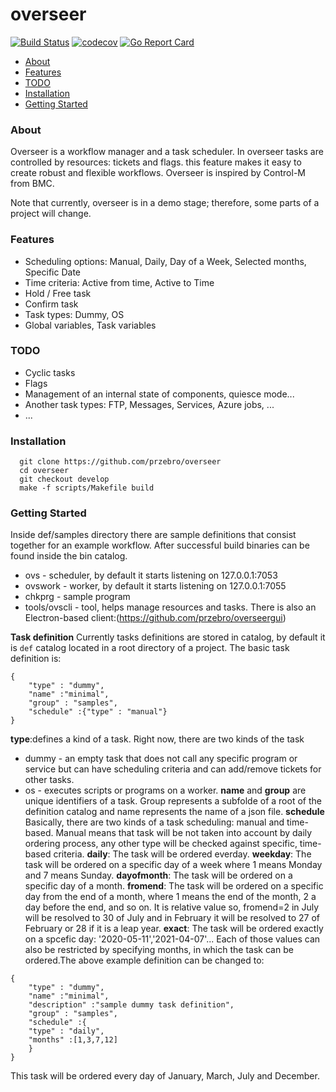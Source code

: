 # overseer
[![Build Status](https://travis-ci.com/przebro/overseer.svg?token=BuDzHpxjhcjeKFWW17aH&branch=develop)](https://travis-ci.com/przebro/overseer)
[![codecov](https://codecov.io/gh/przebro/overseer/branch/develop/graph/badge.svg?token=GGT2W1ARNU)](https://codecov.io/gh/przebro/overseer)
[![Go Report Card](https://goreportcard.com/badge/github.com/przebro/overseer)](https://goreportcard.com/report/github.com/przebro/overseer)

- [About](#about)
- [Features](#features)
- [TODO](#todo)
- [Installation](#installation)
- [Getting Started](#getting-started)

### About
Overseer is a workflow manager and a task scheduler. In overseer tasks are controlled by resources: tickets and flags. this feature makes it easy to create robust and flexible workflows. Overseer is inspired by Control-M from BMC.

Note that currently, overseer is in a demo stage; therefore, some parts of a project will change.

### Features
* Scheduling options: Manual, Daily, Day of a Week, Selected months, Specific Date
* Time criteria: Active from time, Active to Time
* Hold / Free task
* Confirm task
* Task types: Dummy, OS
* Global variables, Task variables
### TODO
* Cyclic tasks
* Flags
* Management of an internal state of components, quiesce mode...
* Another task types: FTP, Messages, Services, Azure jobs, ...
* ...
### Installation
```
  git clone https://github.com/przebro/overseer
  cd overseer
  git checkout develop
  make -f scripts/Makefile build
```
### Getting Started 
Inside def/samples directory there are sample definitions that consist together for an example workflow.
After successful build binaries can be found inside the bin catalog.
* ovs - scheduler, by default it starts listening on 127.0.0.1:7053
* ovswork - worker, by default it starts listening on 127.0.0.1:7055
* chkprg - sample program
* tools/ovscli - tool, helps manage resources and tasks. There is also an Electron-based client:(https://github.com/przebro/overseergui)


**Task definition**
Currently tasks definitions are stored in catalog, by default it is `def` catalog located in a root directory of a project.
The basic task definition is:
```
{
    "type" : "dummy",
    "name" :"minimal",
    "group" : "samples",
    "schedule" :{"type" : "manual"}
}
```
**type**:defines a kind of a task. Right now, there are two kinds of the task 
- dummy - an empty task that does not call any specific program or service but can have scheduling criteria and can add/remove tickets for other tasks.
- os - executes scripts or programs on a worker.
**name** and **group** are unique identifiers of a task. Group represents a subfolde of a root of the definition catalog and name represents the name of a json file.
**schedule**
Basically, there are two kinds of a task scheduling: manual and time-based. Manual means that task will be not taken into account by daily ordering process, any other type will be checked against specific, time-based criteria.
**daily**: The task will be ordered everday.
**weekday**: The task will be ordered on a specific day of a week where 1 means Monday and 7 means Sunday.
**dayofmonth**: The task will be ordered on a specific day of a month.
**fromend**: The task will be ordered on a specific day from the end of a month, where 1 means the end of the month, 2 a day before the end, and so on.
It is relative value so, fromend=2 in July will be resolved to 30 of July and in February it will be resolved to 27 of February or 28 if it is a leap year.
**exact**: The task will be ordered exactly on a spcefic day: '2020-05-11','2021-04-07'...
Each of those values can also be restricted by specifying months, in which the task can be ordered.The above example definition can be changed to:
```
{
    "type" : "dummy",
    "name" :"minimal",
    "description" :"sample dummy task definition",
    "group" : "samples",
    "schedule" :{
    "type" : "daily",
    "months" :[1,3,7,12]
    }
}
```
This task will be ordered every day of January, March, July and December.



